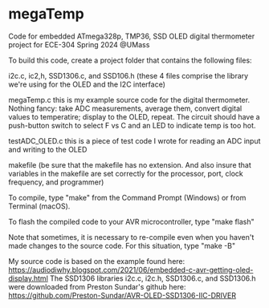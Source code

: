 # megaTemp
Code for embedded ATmega328p, TMP36, SSD OLED digital thermometer project for ECE-304 Spring 2024 @UMass


To build this code, create a project folder that contains the following files:

i2c.c, ic2,h, SSD1306.c, and SSD106.h (these 4 files comprise the library we're using for the OLED and the I2C interface)

megaTemp.c this is my example source code for the digital thermometer. Nothing fancy: take ADC measurements, average them, convert digital values to temperatire; display to the OLED, repeat. The circuit should have a push-button switch to select F vs C and an LED to indicate temp is too hot.

testADC_OLED.c this is a piece of test code I wrote for reading an ADC input and writing to the OLED

makefile (be sure that the makefile has no extension. And also insure that variables in the makefile are set correctly for the processor, port, clock frequency, and programmer) 

To compile, type "make" from the Command Prompt (Windows) or from Terminal (macOS).

To flash the compiled code to your AVR microcontroller, type "make flash"

Note that sometimes, it is necessary to re-compile even when you haven't made changes to the 
source code. For this situation, type "make -B"

My source code is based on the example found here:
https://audiodiwhy.blogspot.com/2021/06/embedded-c-avr-getting-oled-display.html
The SSD1306 libraries i2c.c, i2c.h, SSD1306.c, and SSD1306.h were downloaded from Preston Sundar's github here: 
https://github.com/Preston-Sundar/AVR-OLED-SSD1306-IIC-DRIVER


